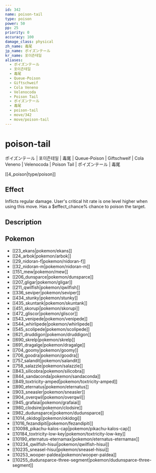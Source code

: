 ```yaml
---
id: 342
name: poison-tail
type: poison
power: 50
pp: 25
priority: 0
accuracy: 100
damage_class: physical
zh_name: 毒尾
jp_name: ポイズンテール
kr_name: 포이즌테일
aliases:
  - ポイズンテール
  - 포이즌테일
  - 毒尾
  - Queue-Poison
  - Giftschweif
  - Cola Veneno
  - Velenocoda
  - Poison Tail
  - ポイズンテール
  - 毒尾
  - poison-tail
  - move/342
  - move/poison-tail
---
```

# poison-tail
    
ポイズンテール | 포이즌테일 | 毒尾 | Queue-Poison | Giftschweif | Cola Veneno | Velenocoda | Poison Tail | ポイズンテール | 毒尾

[[4_poison|type/poison]]

## Effect

Inflicts regular damage.  User's critical hit rate is one level higher when using this move. Has a $effect_chance% chance to poison the target.

## Description



## Pokemon

- [[23_ekans|pokemon/ekans]]
- [[24_arbok|pokemon/arbok]]
- [[29_nidoran-f|pokemon/nidoran-f]]
- [[32_nidoran-m|pokemon/nidoran-m]]
- [[151_mew|pokemon/mew]]
- [[206_dunsparce|pokemon/dunsparce]]
- [[207_gligar|pokemon/gligar]]
- [[211_qwilfish|pokemon/qwilfish]]
- [[336_seviper|pokemon/seviper]]
- [[434_stunky|pokemon/stunky]]
- [[435_skuntank|pokemon/skuntank]]
- [[451_skorupi|pokemon/skorupi]]
- [[472_gliscor|pokemon/gliscor]]
- [[543_venipede|pokemon/venipede]]
- [[544_whirlipede|pokemon/whirlipede]]
- [[545_scolipede|pokemon/scolipede]]
- [[621_druddigon|pokemon/druddigon]]
- [[690_skrelp|pokemon/skrelp]]
- [[691_dragalge|pokemon/dragalge]]
- [[704_goomy|pokemon/goomy]]
- [[706_goodra|pokemon/goodra]]
- [[757_salandit|pokemon/salandit]]
- [[758_salazzle|pokemon/salazzle]]
- [[843_silicobra|pokemon/silicobra]]
- [[844_sandaconda|pokemon/sandaconda]]
- [[849_toxtricity-amped|pokemon/toxtricity-amped]]
- [[890_eternatus|pokemon/eternatus]]
- [[903_sneasler|pokemon/sneasler]]
- [[904_overqwil|pokemon/overqwil]]
- [[945_grafaiai|pokemon/grafaiai]]
- [[980_clodsire|pokemon/clodsire]]
- [[982_dudunsparce|pokemon/dudunsparce]]
- [[1014_okidogi|pokemon/okidogi]]
- [[1016_fezandipiti|pokemon/fezandipiti]]
- [[10098_pikachu-kalos-cap|pokemon/pikachu-kalos-cap]]
- [[10184_toxtricity-low-key|pokemon/toxtricity-low-key]]
- [[10190_eternatus-eternamax|pokemon/eternatus-eternamax]]
- [[10234_qwilfish-hisui|pokemon/qwilfish-hisui]]
- [[10235_sneasel-hisui|pokemon/sneasel-hisui]]
- [[10253_wooper-paldea|pokemon/wooper-paldea]]
- [[10255_dudunsparce-three-segment|pokemon/dudunsparce-three-segment]]

